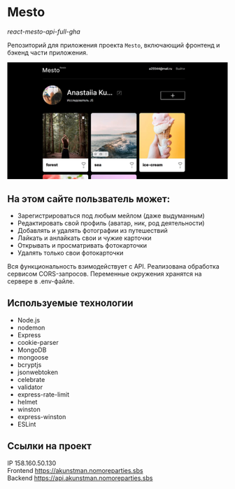 # Mesto
*react-mesto-api-full-gha*

Репозиторий для приложения проекта `Mesto`, включающий фронтенд и бэкенд части приложения. 

![Mesto](./frontend/src/images/scrin.JPG)

## На этом сайте пользватель может:

* Зарегистрироваться под любым мейлом (даже выдуманным)
* Редактировать свой профиль (аватар, ник, род деятельности)
* Добавлять и удалять фотографии из путешествий
* Лайкать и анлайкать свои и чужие карточки
* Открывать и просматривать фотокарточки
* Удалять только свои фотокарточки 

Вся функциональность взимодействует с API.  Реализована обработка сервисом CORS-запросов. Переменные окружения хранятся на сервере в .env-файле.

## Используемые технологии

* Node.js
* nodemon
* Express
* cookie-parser
* MongoDB
* mongoose
* bcryptjs
* jsonwebtoken
* celebrate
* validator
* express-rate-limit
* helmet
* winston
* express-winston
* ESLint

## Ссылки на проект

IP 158.160.50.130  
Frontend https://akunstman.nomoreparties.sbs  
Backend https://api.akunstman.nomoreparties.sbs  
